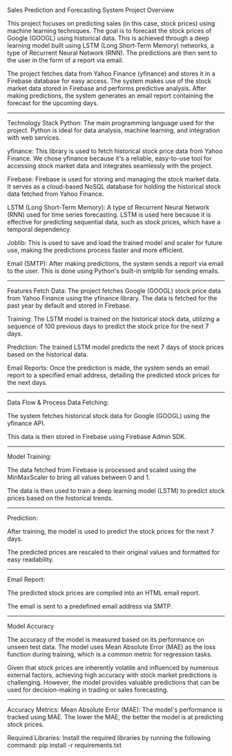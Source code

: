Sales Prediction and Forecasting System
Project Overview

This project focuses on predicting sales (in this case, stock prices) using machine learning techniques. The goal is to forecast the stock prices of Google (GOOGL) using historical data. This is achieved through a deep learning model built using LSTM (Long Short-Term Memory) networks, a type of Recurrent Neural Network (RNN). The predictions are then sent to the user in the form of a report via email.

The project fetches data from Yahoo Finance (yfinance) and stores it in a Firebase database for easy access. The system makes use of the stock market data stored in Firebase and performs predictive analysis. After making predictions, the system generates an email report containing the forecast for the upcoming days.

---

Technology Stack
Python: The main programming language used for the project. Python is ideal for data analysis, machine learning, and integration with web services.

yfinance: This library is used to fetch historical stock price data from Yahoo Finance. We chose yfinance because it's a reliable, easy-to-use tool for accessing stock market data and integrates seamlessly with the project.

Firebase: Firebase is used for storing and managing the stock market data. It serves as a cloud-based NoSQL database for holding the historical stock data fetched from Yahoo Finance.

LSTM (Long Short-Term Memory): A type of Recurrent Neural Network (RNN) used for time series forecasting. LSTM is used here because it is effective for predicting sequential data, such as stock prices, which have a temporal dependency.

Joblib: This is used to save and load the trained model and scaler for future use, making the predictions process faster and more efficient.

Email (SMTP): After making predictions, the system sends a report via email to the user. This is done using Python's built-in smtplib for sending emails.

---

Features
Fetch Data: The project fetches Google (GOOGL) stock price data from Yahoo Finance using the yfinance library. The data is fetched for the past year by default and stored in Firebase.

Training: The LSTM model is trained on the historical stock data, utilizing a sequence of 100 previous days to predict the stock price for the next 7 days.

Prediction: The trained LSTM model predicts the next 7 days of stock prices based on the historical data.

Email Reports: Once the prediction is made, the system sends an email report to a specified email address, detailing the predicted stock prices for the next days.

---

Data Flow & Process
Data Fetching:

The system fetches historical stock data for Google (GOOGL) using the yfinance API.

This data is then stored in Firebase using Firebase Admin SDK.

---

Model Training:

The data fetched from Firebase is processed and scaled using the MinMaxScaler to bring all values between 0 and 1.

The data is then used to train a deep learning model (LSTM) to predict stock prices based on the historical trends.

---

Prediction:

After training, the model is used to predict the stock prices for the next 7 days.

The predicted prices are rescaled to their original values and formatted for easy readability.

---

Email Report:

The predicted stock prices are compiled into an HTML email report.

The email is sent to a predefined email address via SMTP.

---

Model Accuracy

The accuracy of the model is measured based on its performance on unseen test data. The model uses Mean Absolute Error (MAE) as the loss function during training, which is a common metric for regression tasks.

Given that stock prices are inherently volatile and influenced by numerous external factors, achieving high accuracy with stock market predictions is challenging. However, the model provides valuable predictions that can be used for decision-making in trading or sales forecasting.

---

Accuracy Metrics:
Mean Absolute Error (MAE): The model's performance is tracked using MAE. The lower the MAE, the better the model is at predicting stock prices.

Required Libraries: Install the required libraries by running the following command: pip install -r requirements.txt
